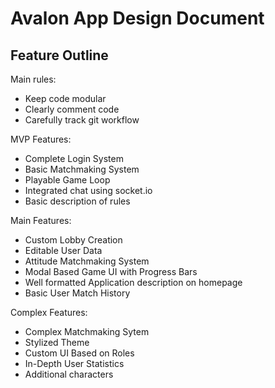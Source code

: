 # Avalon App Design Document

## Feature Outline

Main rules:
- Keep code modular
- Clearly comment code
- Carefully track git workflow

MVP Features:
- Complete Login System
- Basic Matchmaking System
- Playable Game Loop
- Integrated chat using socket.io
- Basic description of rules

Main Features:
- Custom Lobby Creation
- Editable User Data
- Attitude Matchmaking System
- Modal Based Game UI with Progress Bars
- Well formatted Application description on homepage
- Basic User Match History

Complex Features:
- Complex Matchmaking Sytem
- Stylized Theme
- Custom UI Based on Roles
- In-Depth User Statistics
- Additional characters

## 
